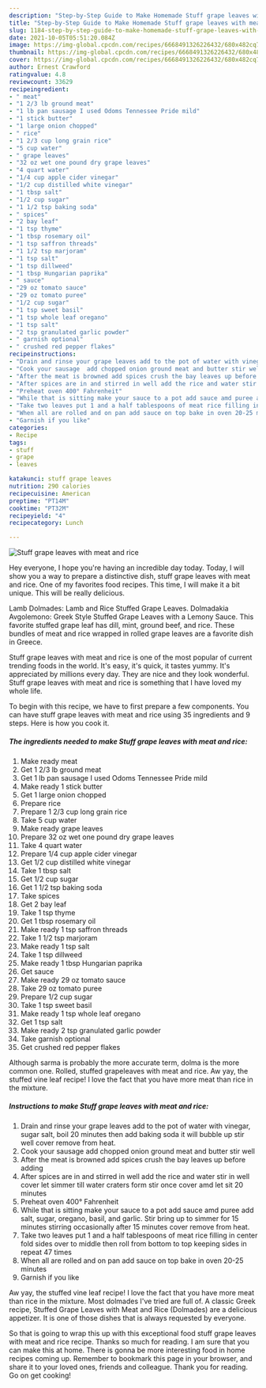 ```yaml
---
description: "Step-by-Step Guide to Make Homemade Stuff grape leaves with meat and rice"
title: "Step-by-Step Guide to Make Homemade Stuff grape leaves with meat and rice"
slug: 1184-step-by-step-guide-to-make-homemade-stuff-grape-leaves-with-meat-and-rice
date: 2021-10-05T05:51:20.084Z
image: https://img-global.cpcdn.com/recipes/6668491326226432/680x482cq70/stuff-grape-leaves-with-meat-and-rice-recipe-main-photo.jpg
thumbnail: https://img-global.cpcdn.com/recipes/6668491326226432/680x482cq70/stuff-grape-leaves-with-meat-and-rice-recipe-main-photo.jpg
cover: https://img-global.cpcdn.com/recipes/6668491326226432/680x482cq70/stuff-grape-leaves-with-meat-and-rice-recipe-main-photo.jpg
author: Ernest Crawford
ratingvalue: 4.8
reviewcount: 33629
recipeingredient:
- " meat"
- "1 2/3 lb ground meat"
- "1 lb pan sausage I used Odoms Tennessee Pride mild"
- "1 stick butter"
- "1 large onion chopped"
- " rice"
- "1 2/3 cup long grain rice"
- "5 cup water"
- " grape leaves"
- "32 oz wet one pound dry grape leaves"
- "4 quart water"
- "1/4 cup apple cider vinegar"
- "1/2 cup distilled white vinegar"
- "1 tbsp salt"
- "1/2 cup sugar"
- "1 1/2 tsp baking soda"
- " spices"
- "2 bay leaf"
- "1 tsp thyme"
- "1 tbsp rosemary oil"
- "1 tsp saffron threads"
- "1 1/2 tsp marjoram"
- "1 tsp salt"
- "1 tsp dillweed"
- "1 tbsp Hungarian paprika"
- " sauce"
- "29 oz tomato sauce"
- "29 oz tomato puree"
- "1/2 cup sugar"
- "1 tsp sweet basil"
- "1 tsp whole leaf oregano"
- "1 tsp salt"
- "2 tsp granulated garlic powder"
- " garnish optional"
- " crushed red pepper flakes"
recipeinstructions:
- "Drain and rinse your grape leaves add to the pot of water with vinegar,  sugar salt, boil 20 minutes then add baking soda it will bubble up stir well cover remove from heat."
- "Cook your sausage  add chopped onion ground meat and butter stir well"
- "After the meat is browned add spices crush the bay leaves up before adding"
- "After spices are in and stirred in well add the rice and water stir in well cover let simmer till water craters form stir once cover amd let sit 20 minutes"
- "Preheat oven 400° Fahrenheit"
- "While that is sitting make your sauce to a pot add sauce amd puree add salt, sugar, oregano,  basil, and garlic.  Stir bring up to simmer for 15 minutes stirring occasionally after 15 minutes cover remove from heat."
- "Take two leaves put 1 and a half tablespoons of meat rice filling in center fold sides over to middle then roll from bottom to top keeping sides in repeat 47 times"
- "When all are rolled and on pan add sauce on top bake in oven 20-25 minutes"
- "Garnish if you like"
categories:
- Recipe
tags:
- stuff
- grape
- leaves

katakunci: stuff grape leaves 
nutrition: 290 calories
recipecuisine: American
preptime: "PT14M"
cooktime: "PT32M"
recipeyield: "4"
recipecategory: Lunch

---
```



![Stuff grape leaves with meat and rice](https://img-global.cpcdn.com/recipes/6668491326226432/680x482cq70/stuff-grape-leaves-with-meat-and-rice-recipe-main-photo.jpg)

Hey everyone, I hope you're having an incredible day today. Today, I will show you a way to prepare a distinctive dish, stuff grape leaves with meat and rice. One of my favorites food recipes. This time, I will make it a bit unique. This will be really delicious.

Lamb Dolmades: Lamb and Rice Stuffed Grape Leaves. Dolmadakia Avgolemono: Greek Style Stuffed Grape Leaves with a Lemony Sauce. This favorite stuffed grape leaf has dill, mint, ground beef, and rice. These bundles of meat and rice wrapped in rolled grape leaves are a favorite dish in Greece.

Stuff grape leaves with meat and rice is one of the most popular of current trending foods in the world. It's easy, it's quick, it tastes yummy. It's appreciated by millions every day. They are nice and they look wonderful. Stuff grape leaves with meat and rice is something that I have loved my whole life.


To begin with this recipe, we have to first prepare a few components. You can have stuff grape leaves with meat and rice using 35 ingredients and 9 steps. Here is how you cook it.

<!--inarticleads1-->

##### The ingredients needed to make Stuff grape leaves with meat and rice:

1. Make ready  meat
1. Get 1 2/3 lb ground meat
1. Get 1 lb pan sausage I used Odoms Tennessee Pride mild
1. Make ready 1 stick butter
1. Get 1 large onion chopped
1. Prepare  rice
1. Prepare 1 2/3 cup long grain rice
1. Take 5 cup water
1. Make ready  grape leaves
1. Prepare 32 oz wet one pound dry grape leaves
1. Take 4 quart water
1. Prepare 1/4 cup apple cider vinegar
1. Get 1/2 cup distilled white vinegar
1. Take 1 tbsp salt
1. Get 1/2 cup sugar
1. Get 1 1/2 tsp baking soda
1. Take  spices
1. Get 2 bay leaf
1. Take 1 tsp thyme
1. Get 1 tbsp rosemary oil
1. Make ready 1 tsp saffron threads
1. Take 1 1/2 tsp marjoram
1. Make ready 1 tsp salt
1. Take 1 tsp dillweed
1. Make ready 1 tbsp Hungarian paprika
1. Get  sauce
1. Make ready 29 oz tomato sauce
1. Take 29 oz tomato puree
1. Prepare 1/2 cup sugar
1. Take 1 tsp sweet basil
1. Make ready 1 tsp whole leaf oregano
1. Get 1 tsp salt
1. Make ready 2 tsp granulated garlic powder
1. Take  garnish optional
1. Get  crushed red pepper flakes


Although sarma is probably the more accurate term, dolma is the more common one. Rolled, stuffed grapeleaves with meat and rice. Aw yay, the stuffed vine leaf recipe! I love the fact that you have more meat than rice in the mixture. 

<!--inarticleads2-->

##### Instructions to make Stuff grape leaves with meat and rice:

1. Drain and rinse your grape leaves add to the pot of water with vinegar,  sugar salt, boil 20 minutes then add baking soda it will bubble up stir well cover remove from heat.
1. Cook your sausage  add chopped onion ground meat and butter stir well
1. After the meat is browned add spices crush the bay leaves up before adding
1. After spices are in and stirred in well add the rice and water stir in well cover let simmer till water craters form stir once cover amd let sit 20 minutes
1. Preheat oven 400° Fahrenheit
1. While that is sitting make your sauce to a pot add sauce amd puree add salt, sugar, oregano,  basil, and garlic.  Stir bring up to simmer for 15 minutes stirring occasionally after 15 minutes cover remove from heat.
1. Take two leaves put 1 and a half tablespoons of meat rice filling in center fold sides over to middle then roll from bottom to top keeping sides in repeat 47 times
1. When all are rolled and on pan add sauce on top bake in oven 20-25 minutes
1. Garnish if you like


Aw yay, the stuffed vine leaf recipe! I love the fact that you have more meat than rice in the mixture. Most dolmades I&#39;ve tried are full of. A classic Greek recipe, Stuffed Grape Leaves with Meat and Rice (Dolmades) are a delicious appetizer. It is one of those dishes that is always requested by everyone. 

So that is going to wrap this up with this exceptional food stuff grape leaves with meat and rice recipe. Thanks so much for reading. I am sure that you can make this at home. There is gonna be more interesting food in home recipes coming up. Remember to bookmark this page in your browser, and share it to your loved ones, friends and colleague. Thank you for reading. Go on get cooking!
